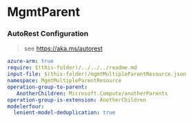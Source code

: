 # MgmtParent
### AutoRest Configuration
> see https://aka.ms/autorest

``` yaml
azure-arm: true
require: $(this-folder)/../../../readme.md
input-file: $(this-folder)/mgmtMultipleParentResource.json
namespace: MgmtMultipleParentResource
operation-group-to-parent:
   AnotherChildren: Microsoft.Compute/anotherParents
operation-group-is-extension: AnotherChildren
modelerfour:
  lenient-model-deduplication: true
```
